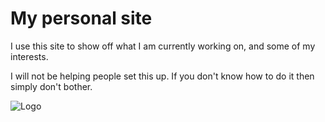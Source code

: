 # My personal site

I use this site to show off what I am currently working on, and some of my interests.

I will not be helping people set this up. If you don't know how to do it then simply don't bother.

![Logo](https://r2.e-z.host/2082d908-7c65-4fc3-b02a-5f50f9141543/lbo1x6wn.png)